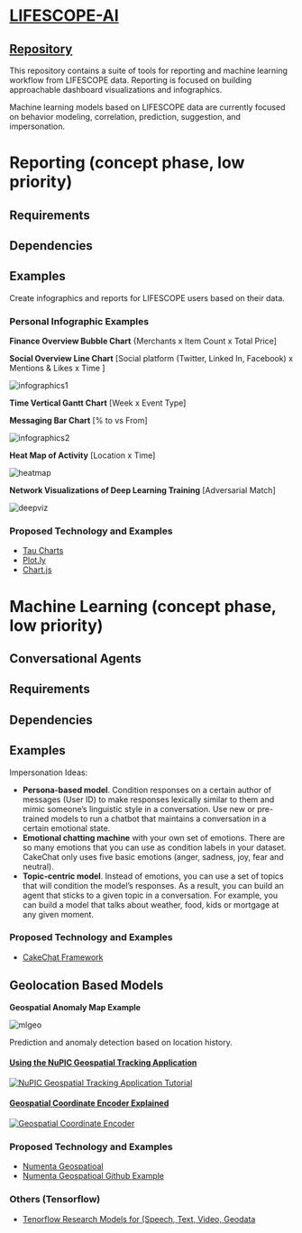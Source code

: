 # [LIFESCOPE-AI](https://github.com/LifeScopeLabs/lifescope-ai)

## [Repository](https://github.com/LifeScopeLabs/lifescope-ai)

This repository contains a suite of tools for reporting and machine learning workflow from LIFESCOPE data. Reporting is focused on building approachable dashboard visualizations and infographics.

Machine learning models based on LIFESCOPE data are currently focused on behavior modeling, correlation, prediction, suggestion, and impersonation.

# Reporting (concept phase, low priority)

## Requirements
## Dependencies
## Examples

Create infographics and reports for LIFESCOPE users based on their data. 

### Personal Infographic Examples

**Finance Overview Bubble Chart**
{Merchants x Item Count x Total Price]

**Social Overview Line Chart**
[Social platform (Twitter, Linked In, Facebook) x Mentions & Likes x Time ]

![infographics1]

**Time Vertical Gantt Chart**
[Week x Event Type]

**Messaging Bar Chart** 
[% to vs From]

![infographics2]

**Heat Map of Activity**
[Location x Time]

![heatmap]

**Network Visualizations of Deep Learning Training**
[Adversarial Match]

![deepviz]

### Proposed Technology and Examples

- [Tau Charts](https://www.taucharts.com/)
- [Plot.ly](https://plot.ly/plotly-js-scientific-d3-charting-library/)
- [Chart.js](http://www.chartjs.org/samples/latest/)

# Machine Learning (concept phase, low priority)

## Conversational Agents


## Requirements
## Dependencies
## Examples

Impersonation Ideas:
- **Persona-based model**. Condition responses on a certain author of messages (User ID) to make responses lexically similar to them and mimic someone’s linguistic style in a conversation. Use new or pre-trained models to run a chatbot that maintains a conversation in a certain emotional state. 
- **Emotional chatting machine** with your own set of emotions. There are so many emotions that you can use as condition labels in your dataset. CakeChat only uses five basic emotions (anger, sadness, joy, fear and neutral). 
- **Topic-centric model**. Instead of emotions, you can use a set of topics that will condition the model’s responses. As a result, you can build an agent that sticks to a given topic in a conversation. For example, you can build a model that talks about weather, food, kids or mortgage at any given moment.


###  Proposed Technology and Examples 
- [CakeChat Framework](https://cakechat.replika.ai/) 

## Geolocation Based Models

**Geospatial Anomaly Map Example**

![mlgeo]

Prediction and anomaly detection based on location history.
  
#### [Using the NuPIC Geospatial Tracking Application](http://www.youtube.com/watch?v=M4dD9wCQLkA)
[![NuPIC Geospatial Tracking Application Tutorial](http://img.youtube.com/vi/M4dD9wCQLkA/hqdefault.jpg)](http://www.youtube.com/watch?v=M4dD9wCQLkA)

#### [Geospatial Coordinate Encoder Explained](http://www.youtube.com/watch?v=KxxHo-FtKRo)
[![Geospatial Coordinate Encoder](http://img.youtube.com/vi/KxxHo-FtKRo/hqdefault.jpg)](http://www.youtube.com/watch?v=KxxHo-FtKRo)

### Proposed Technology and Examples
- [Numenta Geospatioal](https://numenta.com/assets/pdf/whitepapers/Geospatial%20Tracking%20White%20Paper.pdf)
- [Numenta Geospatioal Github Example](https://github.com/numenta/nupic.geospatial)

### Others (Tensorflow)
- [Tenorflow Research Models for (Speech, Text, Video, Geodata](https://github.com/tensorflow/models/tree/master/research)

[heatmap]:https://lifescopelabs.github.io/assets/maps/heat-map.png
[infographics1]:https://lifescopelabs.github.io/assets/screenshots/infographics1.png
[infographics2]:https://lifescopelabs.github.io/assets/screenshots/infographics2.png
[deepviz]:https://lifescopelabs.github.io/assets/wireframes/DeepLearningViz.png
[webviz]:https://lifescopelabs.github.io/assets/wireframes/3d-graph.jpg
[mlgeo]:https://raw.githubusercontent.com/numenta/nupic.geospatial/master/images/viewer.png
<!--stackedit_data:
eyJoaXN0b3J5IjpbLTE1MzUyMDM2MjUsMTcyNjUxNjc2MCwtNz
E0MjE4NzA2XX0=
-->